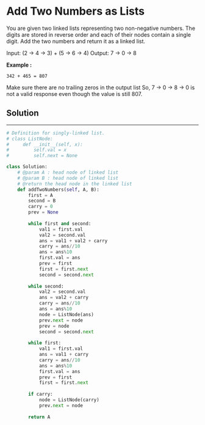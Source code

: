 <h1>Add Two Numbers as Lists</h1>

<p>
You are given two linked lists representing two non-negative numbers. The digits are stored in reverse order and each of their nodes contain a single digit. Add the two numbers and return it as a linked list.

Input: (2 -> 4 -> 3) + (5 -> 6 -> 4)
Output: 7 -> 0 -> 8
</p>

<p><b>Example :</b>
<br>

    342 + 465 = 807
</p>

<p>
Make sure there are no trailing zeros in the output list
So, 7 -> 0 -> 8 -> 0 is not a valid response even though the value is still 807.
</p>

<h2>Solution</h2>

***

```python
# Definition for singly-linked list.
# class ListNode:
#     def __init__(self, x):
#         self.val = x
#         self.next = None

class Solution:
    # @param A : head node of linked list
    # @param B : head node of linked list
    # @return the head node in the linked list
    def addTwoNumbers(self, A, B):
        first = A
        second = B
        carry = 0
        prev = None
        
        while first and second:
            val1 = first.val
            val2 = second.val
            ans = val1 + val2 + carry
            carry = ans//10
            ans = ans%10
            first.val = ans
            prev = first
            first = first.next
            second = second.next
            
        while second:
            val2 = second.val
            ans = val2 + carry
            carry = ans//10
            ans = ans%10
            node = ListNode(ans)
            prev.next = node
            prev = node
            second = second.next
            
        while first:
            val1 = first.val
            ans = val1 + carry
            carry = ans//10
            ans = ans%10
            first.val = ans
            prev = first
            first = first.next
            
        if carry:
            node = ListNode(carry)
            prev.next = node
            
        return A
```
